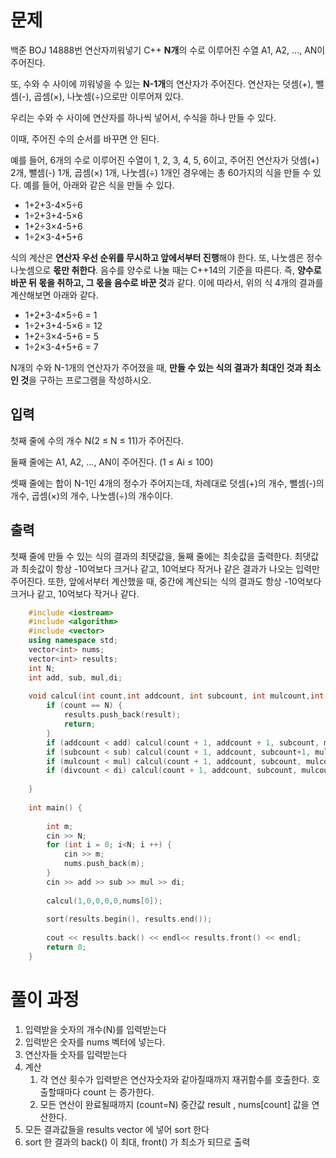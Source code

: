 # 문제
백준 BOJ 14888번 연산자끼워넣기 C++ 
**N개**의 수로 이루어진 수열 A1, A2, ..., AN이 주어진다. 

또, 수와 수 사이에 끼워넣을 수 있는 **N-1개**의 연산자가 주어진다. 연산자는 덧셈(+), 뺄셈(-), 곱셈(×), 나눗셈(÷)으로만 이루어져 있다.

우리는 수와 수 사이에 연산자를 하나씩 넣어서, 수식을 하나 만들 수 있다.

이때, 주어진 수의 순서를 바꾸면 안 된다.

예를 들어, 6개의 수로 이루어진 수열이 1, 2, 3, 4, 5, 6이고, 주어진 연산자가 덧셈(+) 2개, 뺄셈(-) 1개, 곱셈(×) 1개, 나눗셈(÷) 1개인 경우에는 총 60가지의 식을 만들 수 있다. 예를 들어, 아래와 같은 식을 만들 수 있다.

- 1+2+3-4×5÷6
- 1÷2+3+4-5×6
- 1+2÷3×4-5+6
- 1÷2×3-4+5+6

식의 계산은 **연산자 우선 순위를 무시하고 앞에서부터 진행**해야 한다. 또, 나눗셈은 정수 나눗셈으로 **몫만 취한다**. 음수를 양수로 나눌 때는 C++14의 기준을 따른다. 즉, **양수로 바꾼 뒤 몫을 취하고, 그 몫을 음수로 바꾼 것**과 같다. 이에 따라서, 위의 식 4개의 결과를 계산해보면 아래와 같다.

- 1+2+3-4×5÷6 = 1
- 1÷2+3+4-5×6 = 12
- 1+2÷3×4-5+6 = 5
- 1÷2×3-4+5+6 = 7

N개의 수와 N-1개의 연산자가 주어졌을 때, **만들 수 있는 식의 결과가 최대인 것과 최소인 것**을 구하는 프로그램을 작성하시오.

## 입력

첫째 줄에 수의 개수 N(2 ≤ N ≤ 11)가 주어진다.

둘째 줄에는 A1, A2, ..., AN이 주어진다. (1 ≤ Ai ≤ 100) 

셋째 줄에는 합이 N-1인 4개의 정수가 주어지는데, 차례대로 덧셈(+)의 개수, 뺄셈(-)의 개수, 곱셈(×)의 개수, 나눗셈(÷)의 개수이다.

## 출력

첫째 줄에 만들 수 있는 식의 결과의 최댓값을, 둘째 줄에는 최솟값을 출력한다. 최댓값과 최솟값이 항상 -10억보다 크거나 같고, 10억보다 작거나 같은 결과가 나오는 입력만 주어진다. 또한, 앞에서부터 계산했을 때, 중간에 계산되는 식의 결과도 항상 -10억보다 크거나 같고, 10억보다 작거나 같다.
```cpp
    #include <iostream>
    #include <algorithm>
    #include <vector>
    using namespace std;
    vector<int> nums;
    vector<int> results;
    int N;
    int add, sub, mul,di;
    
    void calcul(int count,int addcount, int subcount, int mulcount,int divcount,int result) {
    	if (count == N) {
    		results.push_back(result);
    		return;
    	}
    	if (addcount < add) calcul(count + 1, addcount + 1, subcount, mulcount, divcount, result + nums[count]);
    	if (subcount < sub) calcul(count + 1, addcount, subcount+1, mulcount, divcount, result - nums[count]);
    	if (mulcount < mul) calcul(count + 1, addcount, subcount, mulcount + 1, divcount, result * nums[count]);
    	if (divcount < di) calcul(count + 1, addcount, subcount, mulcount, divcount+1, result / nums[count]);
    
    }
    
    int main() {
    	
    	int m;
    	cin >> N;
    	for (int i = 0; i<N; i ++) {
    		cin >> m;
    		nums.push_back(m);
    	}
    	cin >> add >> sub >> mul >> di;
    
    	calcul(1,0,0,0,0,nums[0]);
    	
    	sort(results.begin(), results.end());
    
    	cout << results.back() << endl<< results.front() << endl;
    	return 0;
    }
```
# 풀이 과정

1. 입력받을 숫자의 개수(N)를 입력받는다
2. 입력받은 숫자를 nums 벡터에 넣는다.
3. 연산자들 숫자를 입력받는다
4. 계산
    1. 각 연산 횟수가 입력받은 연산자숫자와 같아질때까지 재귀함수를 호출한다. 호출할때마다 count 는 증가한다.
    2. 모든 연산이 완료될때까지 (count=N) 중간값 result , nums[count] 값을 연산한다.
5. 모든 결과값들을 results vector 에 넣어 sort 한다
6. sort 한 결과의 back() 이 최대, front() 가 최소가 되므로 출력
